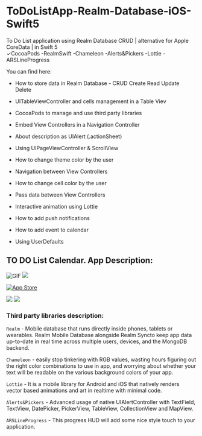 # ToDoListApp-Realm-Database-iOS-Swift5
To Do List application using Realm Database CRUD | alternative for Apple CoreData | in Swift 5 <br>
✓CocoaPods -RealmSwift -Chameleon -Alerts&Pickers -Lottie -ARSLineProgress <br>

You can find here:

* How to store data in Realm Database - CRUD Create Read Update Delete
* UITableViewController and cells management in a Table Viev

* CocoaPods to manage and use third party libraries
* Embed View Controllers in a Navigation Controller
* About description as UIAlert (.actionSheet)
* Using UIPageViewController & ScrollView
* How to change theme color by the user
* Navigation between View Controllers
* How to change cell color by the user
* Pass data between View Controllers
* Interactive animation using Lottie
* How to add push notifications
* How to add event to calendar
* Using UserDefaults

## TO DO List Calendar. App Description:

![GIF](https://s8.gifyu.com/images/Hnet-image-2ce4bdc16cbb8dda8.gif) <img src="https://i.postimg.cc/nzmXVc4s/Zrzut-ekranu-2020-11-18-o-02-28-54.png">


<a target="_blank" href="https://itunes.apple.com/WebObjects/MZStore.woa/wa/viewSoftware?id=1540455726"><img src="https://i.postimg.cc/fbcrXYfD/Zrzut-ekranu-2020-11-18-o-02-32-14.png" alt="App Store" /></a>

<img src="https://i.postimg.cc/85TnH1V7/Zrzut-ekranu-2020-11-18-o-02-29-31.png">
<img src="https://i.postimg.cc/tgQcYBPB/Zrzut-ekranu-2020-11-18-o-02-30-35.png">



### Third party libraries description:


`Realm` - Mobile database that runs directly inside phones, tablets or wearables. Realm Mobile Database alongside 
Realm Syncto keep app data up-to-date in real time across multiple users, devices, and the MongoDB backend.

`Chameleon` - easily stop tinkering with RGB values, wasting hours figuring out the right color combinations 
to use in app, and worrying about whether your text will be readable on the various background colors of your app.

`Lottie` - It is a mobile library for Android and iOS that natively renders vector based animations and art in realtime with minimal code.

`Alerts&Pickers` - Advanced usage of native UIAlertController with TextField, TextView, DatePicker, PickerView, TableView, CollectionView and MapView. 

`ARSLineProgress` - This progress HUD will add some nice style touch to your application.
